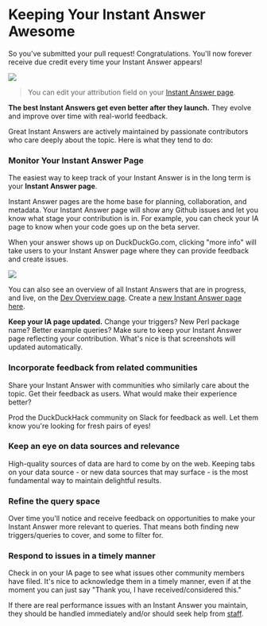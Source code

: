 # Keeping Your Instant Answer Awesome

So you've submitted your pull request! Congratulations. You'll now forever receive due credit every time your Instant Answer appears!

![](http://docs.duckduckhack.com/assets/credit.png)

> You can edit your attribution field on your [Instant Answer page](https://duck.co/ia).

**The best Instant Answers get even better after they launch.** They evolve and improve over time with real-world feedback. 

Great Instant Answers are actively maintained by passionate contributors who care deeply about the topic. Here is what they tend to do:

### Monitor Your Instant Answer Page

The easiest way to keep track of your Instant Answer is in the long term is your **Instant Answer page**.

Instant Answer pages are the home base for planning, collaboration, and metadata. Your Instant Answer page will show any Github issues and let you know what stage your contribution is in. For example, you can check your IA page to know when your code goes up on the beta server.

When your answer shows up on DuckDuckGo.com, clicking "more info" will take users to your Instant Answer page where they can provide feedback and create issues.

[![](http://docs.duckduckhack.com/assets/ia_page_annotated.png)](https://duck.co/ia/view/calculator)

You can also see an overview of all Instant Answers that are in progress, and live, on the [Dev Overview page](https://duck.co/ia/dev). Create a [new Instant Answer page here](https://duck.co/ia/new_ia).

**Keep your IA page updated.** Change your triggers? New Perl package name? Better example queries? Make sure to keep your Instant Answer page reflecting your contribution. What's nice is that screenshots will updated automatically.

### Incorporate feedback from related communities

Share your Instant Answer with communities who similarly care about the topic. Get their feedback as users. What would make their experience better? 

Prod the DuckDuckHack community on Slack for feedback as well. Let them know you're looking for fresh pairs of eyes!

### Keep an eye on data sources and relevance

High-quality sources of data are hard to come by on the web. Keeping tabs on your data source - or new data sources that may surface - is the most fundamental way to maintain delightful results.

### Refine the query space

Over time you'll notice and receive feedback on opportunities to make your Instant Answer more relevant to queries. That means both finding new triggers/queries to cover, and some to filter for.

### Respond to issues in a timely manner

Check in on your IA page to see what issues other community members have filed. It's nice to acknowledge them in a timely manner, even if at the moment you can just say "Thank you, I have received/considered this."

If there are real performance issues with an Instant Answer you maintain, they should be handled immediately and/or should seek help from [staff](mailto:open@duckduckgo.com).


